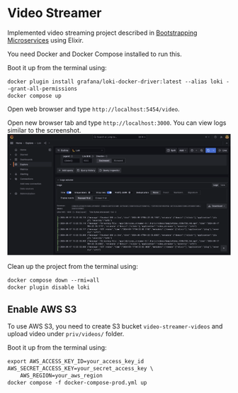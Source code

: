 # Video Streamer

Implemented video streaming project described in [Bootstrapping Microservices](https://www.bootstrapping-microservices.com) using Elixir.

You need Docker and Docker Compose installed to run this.

Boot it up from the terminal using:

    docker plugin install grafana/loki-docker-driver:latest --alias loki --grant-all-permissions
    docker compose up

Open web browser and type `http://localhost:5454/video`.

Open new browser tab and type `http://localhost:3000`. You can view logs similar to the screenshot.
![Grafana Screenshot](./grafana_screenshot.png)

Clean up the project from the terminal using:

    docker compose down --rmi=all
    docker plugin disable loki

## Enable AWS S3

To use AWS S3, you need to create S3 bucket `video-streamer-videos` and upload video under `priv/videos/` folder.

Boot it up from the terminal using:

    export AWS_ACCESS_KEY_ID=your_access_key_id AWS_SECRET_ACCESS_KEY=your_secret_access_key \
        AWS_REGION=your_aws_region
    docker compose -f docker-compose-prod.yml up
